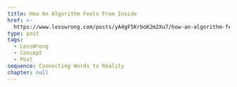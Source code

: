 ```yaml
---
title: How An Algorithm Feels From Inside
href: >-
  https://www.lesswrong.com/posts/yA4gF5KrboK2m2Xu7/how-an-algorithm-feels-from-inside
type: post
tags:
  - LessWrong
  - Concept
  - Post
sequence: Connecting Words to Reality
chapter: null
---
```


